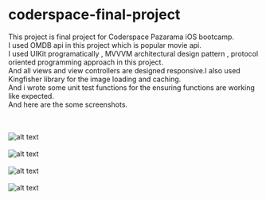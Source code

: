 # coderspace-final-project

This project is final project for Coderspace Pazarama iOS bootcamp.<br/>I used OMDB api in this project which is popular movie api.<br/>
I used UIKit programatically , MVVVM architectural design pattern , protocol oriented programming approach in this project. <br/>
And all views and view controllers are designed responsive.I also used Kingfisher library for the image loading and caching.<br/>
And i wrote some unit test functions for the ensuring functions are working like expected.<br/>
And here are the some screenshots.<br/><br/><br/>

![alt text](https://github.com/mehmeteminak/coderspace-final-project/blob/main/Screenshots/IMG_7387.PNG?raw=true)<br/><br/>
![alt text](https://github.com/mehmeteminak/coderspace-final-project/blob/main/Screenshots/IMG_7388.PNG?raw=true)<br/><br/>
![alt text](https://github.com/mehmeteminak/coderspace-final-project/blob/main/Screenshots/IMG_7389.PNG?raw=true)<br/><br/>
![alt text](https://github.com/mehmeteminak/coderspace-final-project/blob/main/Screenshots/IMG_7390.PNG?raw=true)



